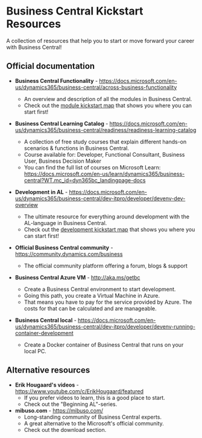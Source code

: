# Business Central Kickstart Resources

A collection of resources that help you to start or move forward your career with Business Central!

## Official documentation

- **Business Central Functionality** - https://docs.microsoft.com/en-us/dynamics365/business-central/across-business-functionality
  - An overview and description of all the modules in Business Central. 
  - Check out the [module kickstart map](https://github.com/HannesHolst1/bc-kickstart/tree/master/modules%20kickstart) that shows you where you can start first! 
- **Business Central Learning Catalog** - https://docs.microsoft.com/en-us/dynamics365/business-central/readiness/readiness-learning-catalog
  - A collection of free study courses that explain different hands-on scenarios & functions in Business Central.
  - Course available for: Developer, Functional Consultant, Business User, Business Decision Maker
  - You can find the full list of courses on Microsoft Learn: https://docs.microsoft.com/en-us/learn/dynamics365/business-central?WT.mc_id=dyn365bc_landingpage-docs
- **Development in AL** - https://docs.microsoft.com/en-us/dynamics365/business-central/dev-itpro/developer/devenv-dev-overview
  - The ultimate resource for everything around development with the AL-language in Business Central.
  - Check out the [development kickstart map](https://github.com/HannesHolst1/bc-kickstart/tree/master/development%20kickstart) that shows you where you can start first! 
- **Official Business Central community** - https://community.dynamics.com/business
  - The official community platform offering a forum, blogs & support

- **Business Central Azure VM** - http://aka.ms/getbc
  - Create a Business Central environment to start development.
  - Going this path, you create a Virtual Machine in Azure. 
  - That means you have to pay for the service provided by Azure. The costs for that can be calculated and are manageable.
- **Business Central local** - https://docs.microsoft.com/en-us/dynamics365/business-central/dev-itpro/developer/devenv-running-container-development
  - Create a Docker container of Business Central that runs on your local PC.



## Alternative resources

- **Erik Hougaard's videos** - https://www.youtube.com/c/ErikHougaard/featured
  - If you prefer videos to learn, this is a good place to start. 
  - Check out the "Beginning AL"-series.
- **mibuso.com** - https://mibuso.com/
  - Long-standing community of Business Central experts.
  - A great alternative to the Microsoft's official community.
  - Check out the download section. 



